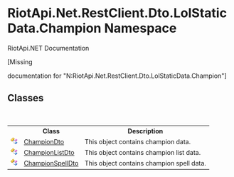 # RiotApi.Net.RestClient.Dto.LolStaticData.Champion Namespace
RiotApi.NET Documentation 

\[Missing <summary> documentation for "N:RiotApi.Net.RestClient.Dto.LolStaticData.Champion"\]


## Classes
&nbsp;<table><tr><th></th><th>Class</th><th>Description</th></tr><tr><td>![Public class](media/pubclass.gif "Public class")</td><td><a href="5855d1e7-40f5-fdff-a08b-6b69889f7228">ChampionDto</a></td><td>
This object contains champion data.</td></tr><tr><td>![Public class](media/pubclass.gif "Public class")</td><td><a href="754cd18f-817e-571e-5088-f1f3ab65f9f5">ChampionListDto</a></td><td>
This object contains champion list data.</td></tr><tr><td>![Public class](media/pubclass.gif "Public class")</td><td><a href="3261ba7c-4ed1-a729-b091-e94641370892">ChampionSpellDto</a></td><td>
This object contains champion spell data.</td></tr></table>&nbsp;
